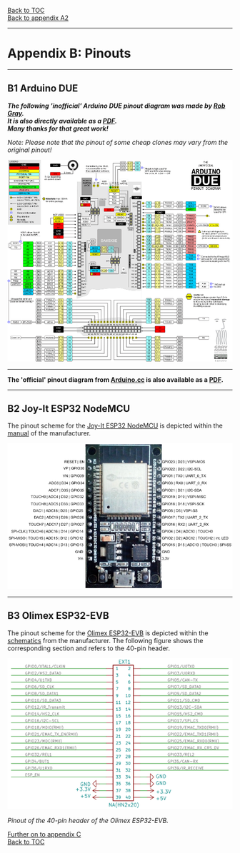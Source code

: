 [Back to TOC](toc.md)  
[Back to appendix A2](appendix_a2.md)    
   
--- 
   
# Appendix B: Pinouts

---
 
## B1 Arduino DUE  
  
***The following 'inofficial' Arduino DUE pinout diagram was made by [Rob Gray](https://www.robgray.com).  
It is also directly available as a [PDF](http://www.robgray.com/temp/Due-pinout.pdf).  
Many thanks for that great work!***  
  
*Note: Please note that the pinout of some cheap clones may vary from the original pinout!*    
   
  
<img src="https://raw.githubusercontent.com/1coderookie/BSB-LPB-LAN_EN/master/docs/pics/Due-pinout-WEB.png">
  
---
   
**The 'official' pinout diagram from [Arduino.cc](https://store.arduino.cc/arduino-due) is also available as a [PDF](https://content.arduino.cc/assets/Pinout-Due_latest.pdf).**    
   
---   
           
## B2 Joy-It ESP32 NodeMCU

The pinout scheme for the [Joy-It ESP32 NodeMCU](https://joy-it.net/en/products/SBC-NodeMCU-ESP32) is depicted within the [manual](https://joy-it.net/files/files/Produkte/SBC-NodeMCU-ESP32/SBC-NodeMCU-ESP32-Manual-2021-06-29.pdf) of the manufacturer.  
  
<img src="https://raw.githubusercontent.com/1coderookie/BSB-LPB-LAN_EN/master/docs/pics/nodeMCU_pinout.png">
  
  
---
  
## B3 Olimex ESP32-EVB  
  
The pinout scheme for the [Olimex ESP32-EVB](https://www.olimex.com/Products/IoT/ESP32/ESP32-EVB/open-source-hardware) is depicted within the [schematics](https://github.com/OLIMEX/ESP32-EVB/raw/master/HARDWARE/REV-I/ESP32-EVB_Rev_I.pdf) from the manufacturer. The following figure shows the corresponding section and refers to the 40-pin header.  
  
<img src="https://raw.githubusercontent.com/1coderookie/BSB-LPB-LAN_EN/master/docs/pics/Olimex_pinout.png">
  
*Pinout of the 40-pin header of the Olimex ESP32-EVB.*  
  

[Further on to appendix C](appendix_c.md)      
[Back to TOC](toc.md)   

